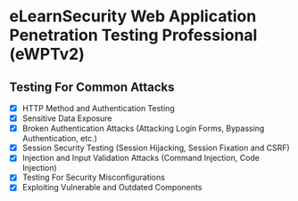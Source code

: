 # eLearnSecurity Web Application Penetration Testing Professional (eWPTv2)

## Testing For Common Attacks

- [x] HTTP Method and Authentication Testing
- [x] Sensitive Data Exposure
- [x] Broken Authentication Attacks (Attacking Login Forms, Bypassing Authentication, etc.)
- [x] Session Security Testing (Session Hijacking, Session Fixation and CSRF)
- [x] Injection and Input Validation Attacks (Command Injection, Code Injection)
- [x] Testing For Security Misconfigurations
- [x] Exploiting Vulnerable and Outdated Components
